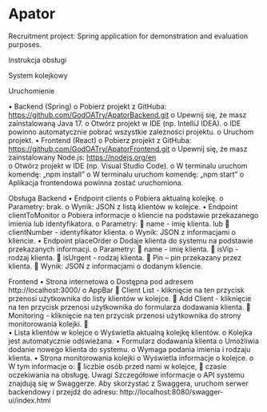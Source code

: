 # Apator
Recruitment project: Spring application for demonstration and evaluation purposes.

Instrukcja obsługi

System kolejkowy

Uruchomienie

•	Backend (Spring)
o	Pobierz projekt z GitHuba: https://github.com/GodOATry/ApatorBackend.git 
o	Upewnij się, że masz zainstalowaną Java 17.
o	Otwórz projekt w IDE (np. IntelliJ IDEA).
o	IDE powinno automatycznie pobrać wszystkie zależności projektu.
o	Uruchom projekt.
•	Frontend (React)
o	Pobierz projekt z GitHuba: https://github.com/GodOATry/ApatorFrontend.git 
o	Upewnij się, że masz zainstalowany Node.js: https://nodejs.org/en  
o	Otwórz projekt w IDE (np. Visual Studio Code).
o	W terminalu uruchom komendę: „npm install”
o	W terminalu uruchom komendę: „npm start”
o	Aplikacja frontendowa powinna zostać uruchomiona.








Obsługa
Backend
•	Endpoint clients
o	Pobiera aktualną kolejkę.
o	Parametry: brak.
o	Wynik: JSON z listą klientów w kolejce.
•	Endpoint clientToMonitor
o	Pobiera informacje o kliencie na podstawie przekazanego imienia lub identyfikatora.
o	Parametry:
	name - imię klienta.
lub
	clientNumber - identyfikator klienta.
o	Wynik: JSON z informacjami o kliencie.
•	Endpoint placeOrder
o	Dodaje klienta do systemu na podstawie przekazanych informacji.
o	Parametry:
	name - imię klienta.
	isVip - rodzaj klienta.
	isUrgent - rodzaj klienta.
	Pin – pin przekazany przez klienta.
	Wynik: JSON z informacjami o dodanym kliencie.










Frontend
•	Strona internetowa
o	Dostępna pod adresem http://localhost:3000/ 
o	AppBar
	Client List - kliknięcie na ten przycisk przenosi użytkownika do listy klientów w kolejce.
	Add Client - kliknięcie na ten przycisk przenosi użytkownika do formularza dodawania klienta.
	Monitoring - kliknięcie na ten przycisk przenosi użytkownika do strony monitorowania kolejki.
	
•	Lista klientów w kolejce
o	Wyświetla aktualną kolejkę klientów.
o	Kolejka jest automatycznie odświeżana.
•	Formularz dodawania klienta
o	Umożliwia dodanie nowego klienta do systemu.
o	Wymaga podania imienia i rodzaju klienta.
•	Strona monitorowania kolejki
o	Wyświetla informacje o kolejce.
o	W tym informacje o:
	liczbie osób przed nami w kolejce,
	czasie oczekiwania na obsługę.
Uwagi
Szczegółowe informacje o API systemu znajdują się w Swaggerze.
Aby skorzystać z Swaggera, uruchom serwer backendowy i przejdź do adresu:
http://localhost:8080/swagger-ui/index.html 

